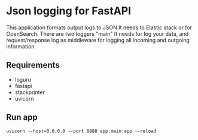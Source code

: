 # Json logging for FastAPI
This application formats output logs to JSON It needs to Elastic stack or for OpenSearch.
There are two loggers "main" It needs for log your data, and request/response log as middleware for logging all incoming and outgoing information

## Requirements
- loguru
- fastapi
- stackprinter
- uvicorn

## Run app
`uvicorn --host=0.0.0.0 --port 8888 app.main:app --reload`
